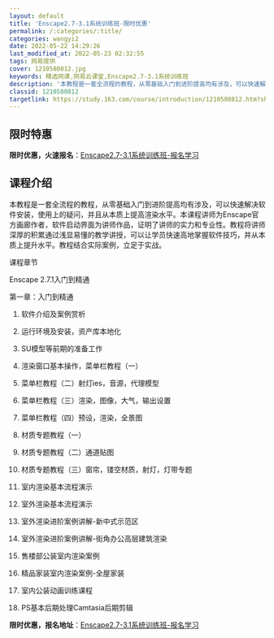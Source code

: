 ```yaml
---
layout: default
title: 'Enscape2.7-3.1系统训练班-限时优惠'
permalink: /:categories/:title/
categories: wangyi2
date: 2022-05-22 14:29:26
last_modified_at: 2022-05-23 02:32:55
tags: 网易提供
cover: 1210580812.jpg
keywords: 精选网课,网易云课堂,Enscape2.7-3.1系统训练班
description: '本教程是一套全流程的教程，从零基础入门到进阶提高均有涉及，可以快速解决软件安装，使用上的疑问，并且从本质上提高渲染水平。'
classid: 1210580812
targetlink: https://study.163.com/course/introduction/1210580812.htm?share=1&shareId=1025206652&utm_campaign=share&utm_medium=iphoneShare&utm_source=&utm_u=1025206652
---
```


## 限时特惠

**限时优惠，火速报名**：[Enscape2.7-3.1系统训练班-报名学习](https://study.163.com/course/introduction/1210580812.htm?share=1&shareId=1025206652&utm_campaign=share&utm_medium=iphoneShare&utm_source=&utm_u=1025206652)

## 课程介绍

本教程是一套全流程的教程，从零基础入门到进阶提高均有涉及，可以快速解决软件安装，使用上的疑问，并且从本质上提高渲染水平。本课程讲师为Enscape官方画廊作者，软件启动界面为讲师作品，证明了讲师的实力和专业性。教程将讲师深厚的积累通过浅显易懂的教学讲授，可以让学员快速高地掌握软件技巧，并从本质上提升水平。教程结合实际案例，立足于实战。

课程章节

Enscape 2.7.1入门到精通

第一章：入门到精通

1. 软件介绍及案例赏析

2. 运行环境及安装，资产库本地化

3. SU模型等前期的准备工作

4. 渲染窗口基本操作，菜单栏教程（一）

5. 菜单栏教程（二）射灯ies，音源，代理模型

6. 菜单栏教程（三）渲染，图像，大气，输出设置

7. 菜单栏教程（四）预设，渲染，全景图

8. 材质专题教程（一）

9. 材质专题教程（二）通道贴图

10. 材质专题教程（三）窗帘，镂空材质，射灯，灯带专题

11. 室内渲染基本流程演示

12. 室外渲染基本流程演示

13. 室外渲染进阶案例讲解-新中式示范区

14. 室外渲染进阶案例讲解-街角办公高层建筑渲染

15. 售楼部公装室内渲染案例

16. 精品家装室内渲染案例-全屋家装

17. 室内公装动画训练课程

18. PS基本后期处理Camtasia后期剪辑

**限时优惠，报名地址**：[Enscape2.7-3.1系统训练班-报名学习](https://study.163.com/course/introduction/1210580812.htm?share=1&shareId=1025206652&utm_campaign=share&utm_medium=iphoneShare&utm_source=&utm_u=1025206652)

